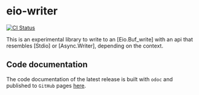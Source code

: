 # eio-writer

[![CI Status](https://github.com/mbarbin/eio-writer/workflows/ci/badge.svg)](https://github.com/mbarbin/eio-writer/actions/workflows/ci.yml)

This is an experimental library to write to an [Eio.Buf_write] with an api that
resembles [Stdio] or [Async.Writer], depending on the context.

## Code documentation

The code documentation of the latest release is built with `odoc` and published
to `GitHub` pages [here](https://mbarbin.github.io/eio-writer).
